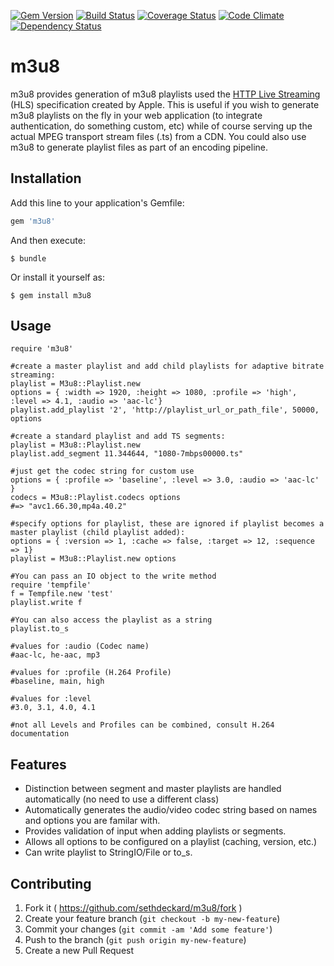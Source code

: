 [![Gem Version](https://badge.fury.io/rb/m3u8.svg)](http://badge.fury.io/rb/m3u8)
[![Build Status](https://travis-ci.org/sethdeckard/m3u8.svg?branch=master)](https://travis-ci.org/sethdeckard/m3u8)
[![Coverage Status](https://coveralls.io/repos/sethdeckard/m3u8/badge.png)](https://coveralls.io/r/sethdeckard/m3u8)
[![Code Climate](https://codeclimate.com/github/sethdeckard/m3u8/badges/gpa.svg)](https://codeclimate.com/github/sethdeckard/m3u8)
[![Dependency Status](https://gemnasium.com/sethdeckard/m3u8.svg)](https://gemnasium.com/sethdeckard/m3u8)
# m3u8

m3u8 provides generation of m3u8 playlists used the [HTTP Live Streaming](https://developer.apple.com/library/ios/documentation/networkinginternet/conceptual/streamingmediaguide/Introduction/Introduction.html#//apple_ref/doc/uid/TP40008332-CH1-SW1) (HLS) specification created by Apple. This is useful if you wish to generate m3u8 playlists on the fly in your web application (to integrate authentication, do something custom,  etc) while of course serving up the actual MPEG transport stream files (.ts) from a CDN. You could also use m3u8 to generate playlist files as part of an encoding pipeline.

## Installation

Add this line to your application's Gemfile:

```ruby
gem 'm3u8'
```

And then execute:

    $ bundle

Or install it yourself as:

    $ gem install m3u8

## Usage


	require 'm3u8'
	
	#create a master playlist and add child playlists for adaptive bitrate streaming:
	playlist = M3u8::Playlist.new
	options = { :width => 1920, :height => 1080, :profile => 'high', :level => 4.1, :audio => 'aac-lc'}
    playlist.add_playlist '2', 'http://playlist_url_or_path_file', 50000, options
    
    #create a standard playlist and add TS segments:
    playlist = M3u8::Playlist.new
    playlist.add_segment 11.344644, "1080-7mbps00000.ts"
    
    #just get the codec string for custom use
    options = { :profile => 'baseline', :level => 3.0, :audio => 'aac-lc' }
    codecs = M3u8::Playlist.codecs options
    #=> "avc1.66.30,mp4a.40.2"
	
	#specify options for playlist, these are ignored if playlist becomes a master playlist (child playlist added):
	options = { :version => 1, :cache => false, :target => 12, :sequence => 1}
    playlist = M3u8::Playlist.new options
    
    #You can pass an IO object to the write method
    require 'tempfile'
    f = Tempfile.new 'test'
    playlist.write f
   
  	#You can also access the playlist as a string
  	playlist.to_s
    
    #values for :audio (Codec name)
    #aac-lc, he-aac, mp3
    
    #values for :profile (H.264 Profile)
    #baseline, main, high
    
    #values for :level
    #3.0, 3.1, 4.0, 4.1
    
    #not all Levels and Profiles can be combined, consult H.264 documentation
	
## Features
* Distinction between segment and master playlists are handled automatically (no need to use a different class)
* Automatically generates the audio/video codec string based on names and options you are familar with.
* Provides validation of input when adding playlists or segments.
* Allows all options to be configured on a playlist (caching, version, etc.)
* Can write playlist to StringIO/File or to_s.

## Contributing

1. Fork it ( https://github.com/sethdeckard/m3u8/fork )
2. Create your feature branch (`git checkout -b my-new-feature`)
3. Commit your changes (`git commit -am 'Add some feature'`)
4. Push to the branch (`git push origin my-new-feature`)
5. Create a new Pull Request

